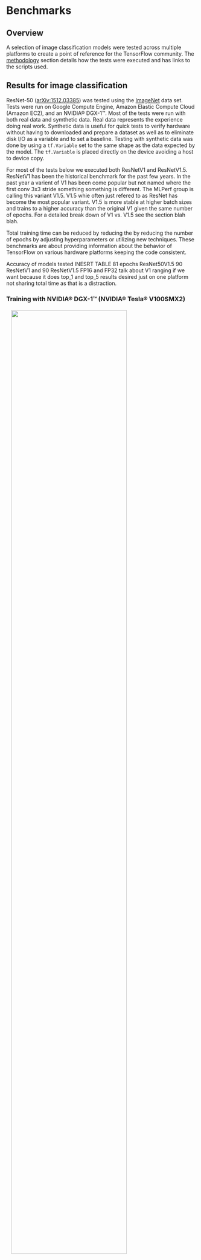 # Benchmarks

## Overview

A selection of image classification models were tested across multiple platforms
to create a point of reference for the TensorFlow community. The
[methodology](#methodology) section details how the tests were executed and has
links to the scripts used.

## Results for image classification

ResNet-50
([arXiv:1512.03385](https://arxiv.org/abs/1512.03385))
was tested using the [ImageNet](http://www.image-net.org/) data set. Tests were
run on Google Compute Engine, Amazon Elastic Compute Cloud (Amazon EC2), and an
NVIDIA® DGX-1™. Most of the tests were run with both real data and symthetic data.
Real data represents the experience doing real work. Synthetic data is useful
for quick tests to verify hardware without having to downloaded and prepare a
dataset as well as to eliminate disk I/O as a variable and to set a baseline.
Testing with synthetic data was done by using a `tf.Variable` set to the same
shape as the data expected by the model. The `tf.Variable` is 
placed directly on the device avoiding a host to device copy.

For most of the tests below we executed both ResNetV1 and ResNetV1.5.
ResNetV1 has been the historical benchmark for the past few years. In the past
year a varient of V1 has been come popular but not named where the first conv 3x3
stride something something is different. The MLPerf group is calling this
variant V1.5.  V1.5 whie often just refered to as ResNet has become the most
popular variant.  V1.5 is more stable at higher batch sizes and trains to a higher
accuracy than the original V1 given the same number of epochs. For a detailed
break down of V1 vs. V1.5 see the section blah blah.

Total training time can be reduced by reducing the by reducing the number
of epochs by adjusting hyperparameters or utilizing new techniques. These benchmarks
are about providing information about the behavior of TensorFlow on various hardware
platforms keeping the code consistent.

Accuracy of models tested
INESRT TABLE  81 epochs ResNet50V1.5  90 ResNetV1 and 90 ResNetV1.5   FP16 and FP32 
talk about V1 ranging if we want because it does top_1 and top_5 results desired 
just on one platform not sharing total time as that is a distraction.



### Training with NVIDIA® DGX-1™ (NVIDIA® Tesla® V100SMX2)

<div style="width:95%; margin:auto; margin-bottom:10px; margin-top:20px;">
  <img style="width:80%" src="../images/perf_summary_p100_single_server.png">
</div>

Details and additional results are in the [Details for NVIDIA® DGX-1™ (NVIDIA®
Tesla® P100)](#details_for_nvidia_dgx-1tm_nvidia_tesla_p100) section.

### Training with NVIDIA® DGX-1™ (NVIDIA® Tesla® P100)

<div style="width:95%; margin:auto; margin-bottom:10px; margin-top:20px;">
  <img style="width:80%" src="../images/perf_summary_p100_single_server.png">
</div>

Details and additional results are in the [Details for NVIDIA® DGX-1™ (NVIDIA®
Tesla® P100)](#details_for_nvidia_dgx-1tm_nvidia_tesla_p100) section.

### Training with NVIDIA® Tesla® K80

<div style="width:95%; margin:auto; margin-bottom:10px; margin-top:20px;">
  <img style="width:80%" src="../images/perf_summary_k80_single_server.png">
</div>

Details and additional results are in the [Details for Google Compute Engine
(NVIDIA® Tesla® K80)](#details_for_google_compute_engine_nvidia_tesla_k80) and
[Details for Amazon EC2 (NVIDIA® Tesla®
K80)](#details_for_amazon_ec2_nvidia_tesla_k80) sections.

### Inference with NVIDIA® Tesla® P4 and TensorRT


### FP32 vs FP16 (mixed-precision)
Talk about FP32 and FP16 and show some graphs as well as what hardware benefits the change.

### ResNetV1 vs ResNetV1.5

## Details for NVIDIA® DGX-1™ (NVIDIA® Tesla® V100SMX2)

### Environment

*   **Instance type**: NVIDIA® DGX-1™
*   **GPU:** 8x NVIDIA® Tesla® P100
*   **OS:** Ubuntu 16.04 LTS with tests run via Docker
*   **CUDA / cuDNN:** 8.0 / 5.1
*   **TensorFlow GitHub hash:** b1e174e
*   **Benchmark GitHub hash:** 9165a70
*   **Build Command:** `bazel build -c opt --copt=-march="haswell" --config=cuda
    //tensorflow/tools/pip_package:build_pip_package`
*   **Disk:** Local SSD
*   **DataSet:** ImageNet
*   **Test Date:** May 2017

Commands used for test:

```bash

Put the commands here.  

```


### Results

<div style="width:95%; margin:auto; margin-bottom:10px; margin-top:20px;">
  <img style="width:80%" src="../images/perf_summary_p100_single_server.png">
</div>

**Training real data**

GPUs | ResNet-50 v1 | ResNet-50 v1.5 | Trivial  
---- | ------------ | -------------- | --------   
1    | 142          | 219            | 91.8       
2    | 284          | 422            | 181        
4    | 569          | 852            | 356        
8    | 1131         | 1734           | 716  

**Training synthetic data**

GPUs | ResNet-50 v1 | ResNet-50 v1.5 
---- | ------------ | --------------  
1    | 142          | 219                  
2    | 284          | 422                    
4    | 569          | 852                   
8    | 1131         | 1734            


## Details for NVIDIA® DGX-1™ (NVIDIA® Tesla® P100)

### Environment

*   **Instance type**: NVIDIA® DGX-1™
*   **GPU:** 8x NVIDIA® Tesla® P100
*   **OS:** Ubuntu 16.04 LTS with tests run via Docker
*   **CUDA / cuDNN:** 8.0 / 5.1
*   **TensorFlow GitHub hash:** b1e174e
*   **Benchmark GitHub hash:** 9165a70
*   **Build Command:** `bazel build -c opt --copt=-march="haswell" --config=cuda
    //tensorflow/tools/pip_package:build_pip_package`
*   **Disk:** Local SSD
*   **DataSet:** ImageNet
*   **Test Date:** May 2017

Commands used for test:

```bash

Put the commands here.  

```

### Results

<div style="width:95%; margin:auto; margin-bottom:10px; margin-top:20px;">
  <img style="width:80%" src="../images/perf_summary_p100_single_server.png">
</div>

**Training real data**

GPUs | ResNet-50 v1 | ResNet-50 v1.5 | Trivial  
---- | ------------ | -------------- | --------   
1    | 142          | 219            | 91.8       
2    | 284          | 422            | 181        
4    | 569          | 852            | 356        
8    | 1131         | 1734           | 716  

**Training synthetic data**

GPUs | ResNet-50 v1 | ResNet-50 v1.5 
---- | ------------ | --------------  
1    | 142          | 219                  
2    | 284          | 422                    
4    | 569          | 852                   
8    | 1131         | 1734  

## Details for Google Cloud (NVIDIA® Tesla® V100SMX2)

### Environment

*   **Instance type**: NVIDIA® DGX-1™
*   **GPU:** 8x NVIDIA® Tesla® P100
*   **OS:** Ubuntu 16.04 LTS with tests run via Docker
*   **CUDA / cuDNN:** 8.0 / 5.1
*   **TensorFlow GitHub hash:** b1e174e
*   **Benchmark GitHub hash:** 9165a70
*   **Build Command:** `bazel build -c opt --copt=-march="haswell" --config=cuda
    //tensorflow/tools/pip_package:build_pip_package`
*   **Disk:** Local SSD
*   **DataSet:** ImageNet
*   **Test Date:** May 2017

Commands used for test:

```bash

Put the commands here.  

```

### Results

<div style="width:95%; margin:auto; margin-bottom:10px; margin-top:20px;">
  <img style="width:80%" src="../images/perf_summary_p100_single_server.png">
</div>

<div style="width:95%; margin:auto; margin-bottom:10px; margin-top:20px;">
  <img style="width:35%" src="../images/perf_dgx1_synth_p100_single_server_scaling.png">
  <img style="width:35%" src="../images/perf_dgx1_real_p100_single_server_scaling.png">
</div>

**Training real data**

GPUs | ResNet-50 v1 | ResNet-50 v1.5 | Trivial  
---- | ------------ | -------------- | --------   
1    | 142          | 219            | 91.8       
2    | 284          | 422            | 181        
4    | 569          | 852            | 356        
8    | 1131         | 1734           | 716  

**Training synthetic data**

GPUs | ResNet-50 v1 | ResNet-50 v1.5 
---- | ------------ | --------------  
1    | 142          | 219                  
2    | 284          | 422                    
4    | 569          | 852                   
8    | 1131         | 1734  

## Details for Amazon EC2 (NVIDIA® Tesla® K80)

### Environment

*   **Instance type**: p2.8xlarge
*   **GPU:** 8x NVIDIA® Tesla® K80
*   **OS:** Ubuntu 16.04 LTS
*   **CUDA / cuDNN:** 8.0 / 5.1
*   **TensorFlow GitHub hash:** b1e174e
*   **Benchmark GitHub hash:** 9165a70
*   **Build Command:** `bazel build -c opt --copt=-march="haswell" --config=cuda
    //tensorflow/tools/pip_package:build_pip_package`
*   **Disk:** 1TB Amazon EFS (burst 100 MiB/sec for 12 hours, continuous 50
    MiB/sec)
*   **DataSet:** ImageNet
*   **Test Date:** May 2017

Commands used for test:

```bash

Put the commands here.  

```

### Results

**Training real data**

GPUs | ResNet-50 v1  
---- | ------------  
1    | 142           
2    | 284           
4    | 569           
8    | 1131         

**Training synthetic data**

GPUs | ResNet-50 v1  
---- | ------------ 
1    | 142                    
2    | 284                     
4    | 569                  
8    | 1131         


## Methodology

This
[script](https://github.com/tensorflow/benchmarks/tree/master/scripts/tf_cnn_benchmarks)
was run on the various platforms to generate the above results.  Check each test for the
exact hash point that was used.

In order to create results that are as repeatable as possible, each test was run
5 times and then the times were averaged together. GPUs are run in their default
state on the given platform. For NVIDIA® Tesla® K80 this means leaving on [GPU
Boost](https://devblogs.nvidia.com/parallelforall/increase-performance-gpu-boost-k80-autoboost/).
For each test, 10 warmup steps are done and then the next 100 steps are
averaged.

Both Google Cloud and Amazon's AWS offer Deep Learning VMs with TensorFlow compiled
with flags optimized for their systems and at times newer versions of NVIDIA libraries.
For consistency the benchmarks are run via Docker using TensorFlow's official Docker
images.
